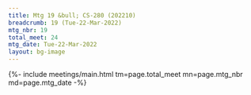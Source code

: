 ```yaml
---
title: Mtg 19 &bull; CS-280 (202210)
breadcrumb: 19 (Tue-22-Mar-2022)
mtg_nbr: 19
total_meet: 24
mtg_date: Tue-22-Mar-2022
layout: bg-image
---
```


{%- include meetings/main.html
    tm=page.total_meet
    mn=page.mtg_nbr
    md=page.mtg_date
-%}
